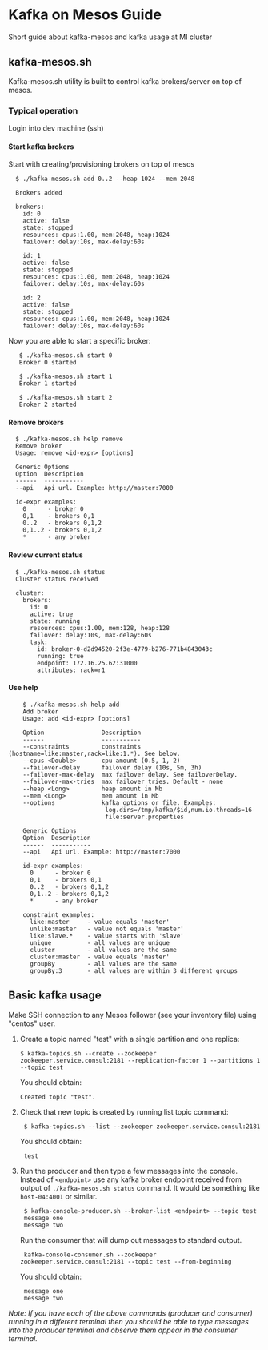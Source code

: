 # Kafka on Mesos Guide
Short guide about kafka-mesos and kafka usage at MI cluster

## kafka-mesos.sh

Kafka-mesos.sh utility is built to control kafka brokers/server on top of mesos.

### Typical operation

Login into dev machine (ssh) 

#### Start kafka brokers

Start with creating/provisioning brokers on top of mesos

      $ ./kafka-mesos.sh add 0..2 --heap 1024 --mem 2048

      Brokers added
      
      brokers:
        id: 0
        active: false
        state: stopped
        resources: cpus:1.00, mem:2048, heap:1024
        failover: delay:10s, max-delay:60s
      
        id: 1
        active: false
        state: stopped
        resources: cpus:1.00, mem:2048, heap:1024
        failover: delay:10s, max-delay:60s
      
        id: 2
        active: false
        state: stopped
        resources: cpus:1.00, mem:2048, heap:1024
        failover: delay:10s, max-delay:60s

Now you are able to start a specific broker:

       $ ./kafka-mesos.sh start 0
       Broker 0 started

       $ ./kafka-mesos.sh start 1
       Broker 1 started

       $ ./kafka-mesos.sh start 2
       Broker 2 started


#### Remove brokers 

      $ ./kafka-mesos.sh help remove
      Remove broker
      Usage: remove <id-expr> [options]
      
      Generic Options
      Option  Description
      ------  -----------
      --api   Api url. Example: http://master:7000
      
      id-expr examples:
        0      - broker 0
        0,1    - brokers 0,1
        0..2   - brokers 0,1,2
        0,1..2 - brokers 0,1,2
        *      - any broker

#### Review current status

      $ ./kafka-mesos.sh status
      Cluster status received
      
      cluster:
        brokers:
          id: 0
          active: true
          state: running
          resources: cpus:1.00, mem:128, heap:128
          failover: delay:10s, max-delay:60s
          task:
            id: broker-0-d2d94520-2f3e-4779-b276-771b4843043c
            running: true
            endpoint: 172.16.25.62:31000
            attributes: rack=r1
      
#### Use help

        $ ./kafka-mesos.sh help add
        Add broker
        Usage: add <id-expr> [options]
        
        Option                Description
        ------                -----------
        --constraints         constraints (hostname=like:master,rack=like:1.*). See below.
        --cpus <Double>       cpu amount (0.5, 1, 2)
        --failover-delay      failover delay (10s, 5m, 3h)
        --failover-max-delay  max failover delay. See failoverDelay.
        --failover-max-tries  max failover tries. Default - none
        --heap <Long>         heap amount in Mb
        --mem <Long>          mem amount in Mb
        --options             kafka options or file. Examples:
                               log.dirs=/tmp/kafka/$id,num.io.threads=16
                               file:server.properties
        
        Generic Options
        Option  Description
        ------  -----------
        --api   Api url. Example: http://master:7000
        
        id-expr examples:
          0      - broker 0
          0,1    - brokers 0,1
          0..2   - brokers 0,1,2
          0,1..2 - brokers 0,1,2
          *      - any broker
        
        constraint examples:
          like:master     - value equals 'master'
          unlike:master   - value not equals 'master'
          like:slave.*    - value starts with 'slave'
          unique          - all values are unique
          cluster         - all values are the same
          cluster:master  - value equals 'master'
          groupBy         - all values are the same
          groupBy:3       - all values are within 3 different groups

## Basic kafka usage

Make SSH connection to any Mesos follower (see your inventory file) using "centos" user. 

1.  Create a topic named "test" with a single partition and one replica:

        $ kafka-topics.sh --create --zookeeper zookeeper.service.consul:2181 --replication-factor 1 --partitions 1 --topic test

    You should obtain:

        Created topic "test".

2. Check that new topic is created by running list topic command:

        $ kafka-topics.sh --list --zookeeper zookeeper.service.consul:2181

    You should obtain:

        test

3. Run the producer and then type a few messages into the console. Instead of `<endpoint>` use any kafka broker endpoint received from output of `./kafka-mesos.sh status` command. It would be something like `host-04:4001` or similar.

        $ kafka-console-producer.sh --broker-list <endpoint> --topic test
        message one
        message two

    Run the consumer that will dump out messages to standard output.

        kafka-console-consumer.sh --zookeeper zookeeper.service.consul:2181 --topic test --from-beginning

    You should obtain:

        message one
        message two


_Note: If you have each of the above commands (producer and consumer) running in a different terminal then you should be able to type messages into the producer terminal and observe them appear in the consumer terminal._
